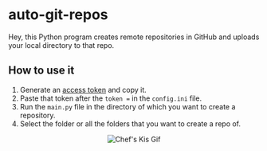 # auto-git-repos

Hey, this Python program creates remote repositories in GitHub and uploads your local directory to that repo.

## How to use it
1. Generate an [access token](https://github.com/settings/tokens) and copy it.
2. Paste that token after the `token =` in the `config.ini` file.
3. Run the `main.py` file in the directory of which you want to create a repository.
4. Select the folder or all the folders that you want to create a repo of.


<p align="center">
<img src="https://user-images.githubusercontent.com/47250510/199220256-a3d7a0b8-9db2-4d2d-9dec-a46e9edcf0e0.gif" alt="Chef's Kis Gif"/>
</p>
